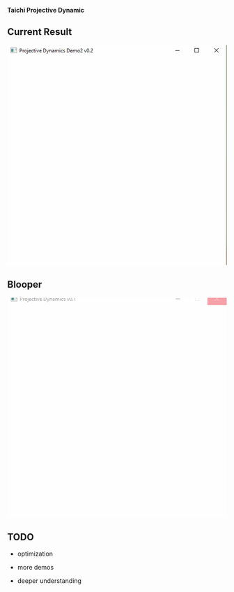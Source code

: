 **Taichi Projective Dynamic**

## Current Result

![gif](./results/PJD_demo2_v0.2.gif)

## Blooper

![gif](./results/PJD_demo1_v0.1.gif)

## TODO

* optimization

* more demos

* deeper understanding